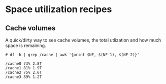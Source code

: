 # Space utilization recipes

## Cache volumes

A quick/dirty way to see cache volumes, the total utlization and how much space is remaining.

`# df -h | grep /cache | awk '{print $NF, $(NF-1), $(NF-2)}'`

```
/cache0 73% 2.8T
/cache1 81% 1.9T
/cache2 75% 2.6T
/cache3 89% 1.2T
```
